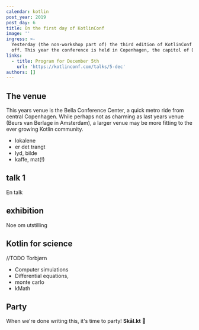 ```yaml
---
calendar: kotlin
post_year: 2019
post_day: 6
title: On the first day of KotlinConf
image: ''
ingress: >-
  Yesterday (the non-workshop part of) the third edition of KotlinConf kicked
  off. This year the conference is held in Copenhagen, the capitol of Denmark. 
links:
  - title: Program for December 5th
    url: 'https://kotlinconf.com/talks/5-dec'
authors: []
---
```


## The venue 

This years venue is the Bella Conference Center, a quick metro ride from central Copenhagen. While perhaps not as charming as last years venue (Beurs van Berlage in Amsterdam), a larger venue may be more fitting to the ever growing Kotlin community. 

- lokalene
- er det trangt
- lyd, bilde
- kaffe, mat(!)      

## talk 1
En talk
## exhibition
Noe om utstilling

## Kotlin for science 

//TODO Torbjørn
- Computer simulations
- Differential equations, 
- monte carlo
- kMath   

## Party
When we're done writing this, it's time to party! **Skål.kt** :beers: 
